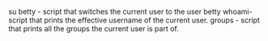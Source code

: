 su betty - script that switches the current user to the user betty
whoami-script that prints the effective username of the current user.
groups - script that prints all the groups the current user is part of.
